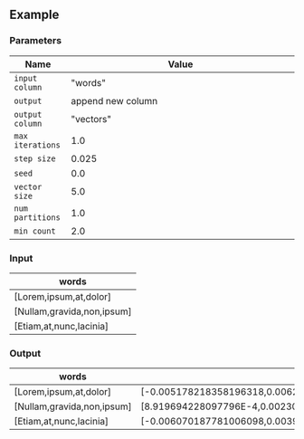 ## Example

### Parameters

<table class="table">
  <thead>
    <tr>
      <th style="width:20%">Name</th>
      <th style="width:80%">Value</th>
    </tr>
  </thead>
  <tbody>
  <tr>
    <td><code>input column</code></td>
    <td>"words"</td>
  </tr>
  <tr>
    <td><code>output</code></td>
    <td>append new column</td>
  </tr>
  <tr>
    <td><code>output column</code></td>
    <td>"vectors"</td>
  </tr>
  <tr>
    <td><code>max iterations</code></td>
    <td>1.0</td>
  </tr>
  <tr>
    <td><code>step size</code></td>
    <td>0.025</td>
  </tr>
  <tr>
    <td><code>seed</code></td>
    <td>0.0</td>
  </tr>
  <tr>
    <td><code>vector size</code></td>
    <td>5.0</td>
  </tr>
  <tr>
    <td><code>num partitions</code></td>
    <td>1.0</td>
  </tr>
  <tr>
    <td><code>min count</code></td>
    <td>2.0</td>
  </tr>
  </tbody>
</table>

### Input

<table class="table">
  <thead>
    <tr>
      <th>words</th>
    </tr>
  </thead>
  <tbody>
    <tr>
      <td>[Lorem,ipsum,at,dolor]</td>
    </tr>
    <tr>
      <td>[Nullam,gravida,non,ipsum]</td>
    </tr>
    <tr>
      <td>[Etiam,at,nunc,lacinia]</td>
    </tr>
  </tbody>
</table>

### Output

<table class="table">
  <thead>
    <tr>
      <th>words</th>
      <th>vectors</th>
    </tr>
  </thead>
  <tbody>
    <tr>
      <td>[Lorem,ipsum,at,dolor]</td>
      <td>[-0.005178218358196318,0.006232232786715031,-3.91125213354826E-4,0.018661257810890675,-0.023597532883286476]</td>
    </tr>
    <tr>
      <td>[Nullam,gravida,non,ipsum]</td>
      <td>[8.919694228097796E-4,0.002301964908838272,-0.006360208615660667,0.023417502641677856,-0.016035044565796852]</td>
    </tr>
    <tr>
      <td>[Etiam,at,nunc,lacinia]</td>
      <td>[-0.006070187781006098,0.003930267877876759,0.0059690834023058414,-0.004756244830787182,-0.007562488317489624]</td>
    </tr>
  </tbody>
</table>

